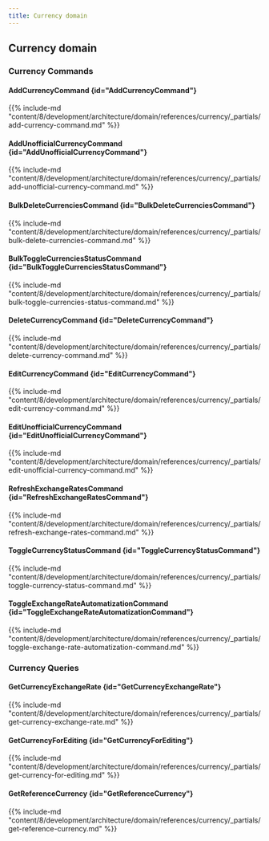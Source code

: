 ```yaml
---
title: Currency domain
---
```


## Currency domain

### Currency Commands

#### AddCurrencyCommand {id="AddCurrencyCommand"}

{{%  include-md "content/8/development/architecture/domain/references/currency/_partials/add-currency-command.md" %}}
#### AddUnofficialCurrencyCommand {id="AddUnofficialCurrencyCommand"}

{{%  include-md "content/8/development/architecture/domain/references/currency/_partials/add-unofficial-currency-command.md" %}}
#### BulkDeleteCurrenciesCommand {id="BulkDeleteCurrenciesCommand"}

{{%  include-md "content/8/development/architecture/domain/references/currency/_partials/bulk-delete-currencies-command.md" %}}
#### BulkToggleCurrenciesStatusCommand {id="BulkToggleCurrenciesStatusCommand"}

{{%  include-md "content/8/development/architecture/domain/references/currency/_partials/bulk-toggle-currencies-status-command.md" %}}
#### DeleteCurrencyCommand {id="DeleteCurrencyCommand"}

{{%  include-md "content/8/development/architecture/domain/references/currency/_partials/delete-currency-command.md" %}}
#### EditCurrencyCommand {id="EditCurrencyCommand"}

{{%  include-md "content/8/development/architecture/domain/references/currency/_partials/edit-currency-command.md" %}}
#### EditUnofficialCurrencyCommand {id="EditUnofficialCurrencyCommand"}

{{%  include-md "content/8/development/architecture/domain/references/currency/_partials/edit-unofficial-currency-command.md" %}}
#### RefreshExchangeRatesCommand {id="RefreshExchangeRatesCommand"}

{{%  include-md "content/8/development/architecture/domain/references/currency/_partials/refresh-exchange-rates-command.md" %}}
#### ToggleCurrencyStatusCommand {id="ToggleCurrencyStatusCommand"}

{{%  include-md "content/8/development/architecture/domain/references/currency/_partials/toggle-currency-status-command.md" %}}
#### ToggleExchangeRateAutomatizationCommand {id="ToggleExchangeRateAutomatizationCommand"}

{{%  include-md "content/8/development/architecture/domain/references/currency/_partials/toggle-exchange-rate-automatization-command.md" %}}

### Currency Queries

#### GetCurrencyExchangeRate {id="GetCurrencyExchangeRate"}

{{%  include-md "content/8/development/architecture/domain/references/currency/_partials/get-currency-exchange-rate.md" %}}
#### GetCurrencyForEditing {id="GetCurrencyForEditing"}

{{%  include-md "content/8/development/architecture/domain/references/currency/_partials/get-currency-for-editing.md" %}}
#### GetReferenceCurrency {id="GetReferenceCurrency"}

{{%  include-md "content/8/development/architecture/domain/references/currency/_partials/get-reference-currency.md" %}}
